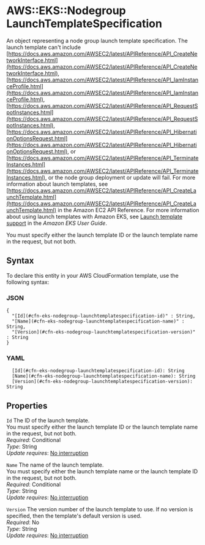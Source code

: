 # AWS::EKS::Nodegroup LaunchTemplateSpecification<a name="aws-properties-eks-nodegroup-launchtemplatespecification"></a>

An object representing a node group launch template specification\. The launch template can't include [https://docs.aws.amazon.com/AWSEC2/latest/APIReference/API_CreateNetworkInterface.html](https://docs.aws.amazon.com/AWSEC2/latest/APIReference/API_CreateNetworkInterface.html), [https://docs.aws.amazon.com/AWSEC2/latest/APIReference/API_IamInstanceProfile.html](https://docs.aws.amazon.com/AWSEC2/latest/APIReference/API_IamInstanceProfile.html), [https://docs.aws.amazon.com/AWSEC2/latest/APIReference/API_RequestSpotInstances.html](https://docs.aws.amazon.com/AWSEC2/latest/APIReference/API_RequestSpotInstances.html), [https://docs.aws.amazon.com/AWSEC2/latest/APIReference/API_HibernationOptionsRequest.html](https://docs.aws.amazon.com/AWSEC2/latest/APIReference/API_HibernationOptionsRequest.html), or [https://docs.aws.amazon.com/AWSEC2/latest/APIReference/API_TerminateInstances.html](https://docs.aws.amazon.com/AWSEC2/latest/APIReference/API_TerminateInstances.html), or the node group deployment or update will fail\. For more information about launch templates, see [https://docs.aws.amazon.com/AWSEC2/latest/APIReference/API_CreateLaunchTemplate.html](https://docs.aws.amazon.com/AWSEC2/latest/APIReference/API_CreateLaunchTemplate.html) in the Amazon EC2 API Reference\. For more information about using launch templates with Amazon EKS, see [Launch template support](https://docs.aws.amazon.com/eks/latest/userguide/launch-templates.html) in the *Amazon EKS User Guide*\.

You must specify either the launch template ID or the launch template name in the request, but not both\.

## Syntax<a name="aws-properties-eks-nodegroup-launchtemplatespecification-syntax"></a>

To declare this entity in your AWS CloudFormation template, use the following syntax:

### JSON<a name="aws-properties-eks-nodegroup-launchtemplatespecification-syntax.json"></a>

```
{
  "[Id](#cfn-eks-nodegroup-launchtemplatespecification-id)" : String,
  "[Name](#cfn-eks-nodegroup-launchtemplatespecification-name)" : String,
  "[Version](#cfn-eks-nodegroup-launchtemplatespecification-version)" : String
}
```

### YAML<a name="aws-properties-eks-nodegroup-launchtemplatespecification-syntax.yaml"></a>

```
  [Id](#cfn-eks-nodegroup-launchtemplatespecification-id): String
  [Name](#cfn-eks-nodegroup-launchtemplatespecification-name): String
  [Version](#cfn-eks-nodegroup-launchtemplatespecification-version): String
```

## Properties<a name="aws-properties-eks-nodegroup-launchtemplatespecification-properties"></a>

`Id`  <a name="cfn-eks-nodegroup-launchtemplatespecification-id"></a>
The ID of the launch template\.  
You must specify either the launch template ID or the launch template name in the request, but not both\.  
*Required*: Conditional  
*Type*: String  
*Update requires*: [No interruption](https://docs.aws.amazon.com/AWSCloudFormation/latest/UserGuide/using-cfn-updating-stacks-update-behaviors.html#update-no-interrupt)

`Name`  <a name="cfn-eks-nodegroup-launchtemplatespecification-name"></a>
The name of the launch template\.  
You must specify either the launch template name or the launch template ID in the request, but not both\.  
*Required*: Conditional  
*Type*: String  
*Update requires*: [No interruption](https://docs.aws.amazon.com/AWSCloudFormation/latest/UserGuide/using-cfn-updating-stacks-update-behaviors.html#update-no-interrupt)

`Version`  <a name="cfn-eks-nodegroup-launchtemplatespecification-version"></a>
The version number of the launch template to use\. If no version is specified, then the template's default version is used\.  
*Required*: No  
*Type*: String  
*Update requires*: [No interruption](https://docs.aws.amazon.com/AWSCloudFormation/latest/UserGuide/using-cfn-updating-stacks-update-behaviors.html#update-no-interrupt)